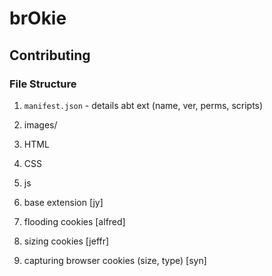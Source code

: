 # brOkie

## Contributing

### File Structure
1. `manifest.json` - details abt ext (name, ver, perms, scripts)
2. images/
3. HTML
4. CSS
5. js

1. base extension [jy]
2. flooding cookies [alfred]
3. sizing cookies [jeffr]
4. capturing browser cookies (size, type) [syn]